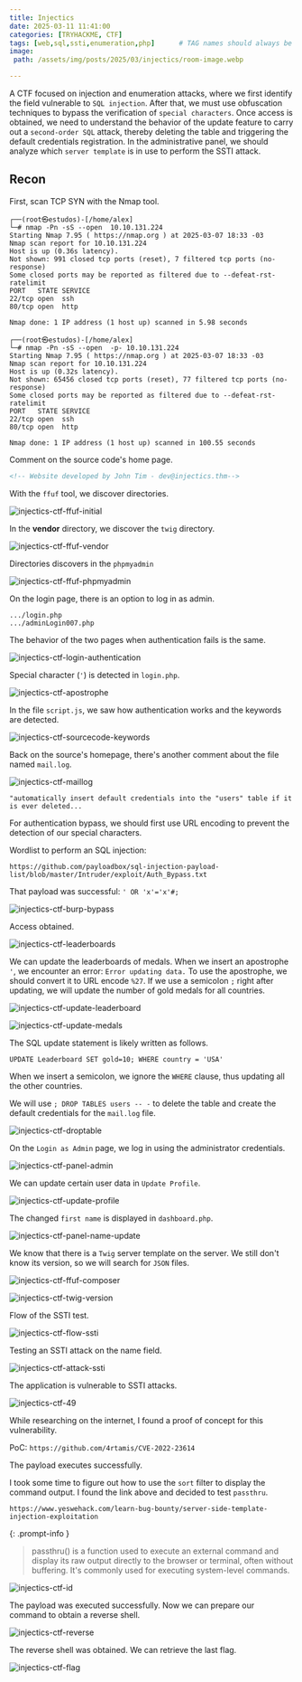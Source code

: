```yaml
---
title: Injectics
date: 2025-03-11 11:41:00
categories: [TRYHACKME, CTF]
tags: [web,sql,ssti,enumeration,php]      # TAG names should always be lowercase
image: 
 path: /assets/img/posts/2025/03/injectics/room-image.webp

---
```


A CTF focused on injection and enumeration attacks, where we first identify the field vulnerable to `SQL injection`. After that, we must use obfuscation techniques to bypass the verification of `special characters`. Once access is obtained, we need to understand the behavior of the update feature to carry out a `second-order SQL` attack, thereby deleting the table and triggering the default credentials registration. In the administrative panel, we should analyze which `server template` is in use to perform the SSTI attack.


## Recon

First, scan TCP SYN with the Nmap tool.

```shell
┌──(root㉿estudos)-[/home/alex]
└─# nmap -Pn -sS --open  10.10.131.224 
Starting Nmap 7.95 ( https://nmap.org ) at 2025-03-07 18:33 -03
Nmap scan report for 10.10.131.224
Host is up (0.36s latency).
Not shown: 991 closed tcp ports (reset), 7 filtered tcp ports (no-response)
Some closed ports may be reported as filtered due to --defeat-rst-ratelimit
PORT   STATE SERVICE
22/tcp open  ssh
80/tcp open  http

Nmap done: 1 IP address (1 host up) scanned in 5.98 seconds
                           
┌──(root㉿estudos)-[/home/alex]
└─# nmap -Pn -sS --open  -p- 10.10.131.224
Starting Nmap 7.95 ( https://nmap.org ) at 2025-03-07 18:33 -03
Nmap scan report for 10.10.131.224
Host is up (0.32s latency).
Not shown: 65456 closed tcp ports (reset), 77 filtered tcp ports (no-response)
Some closed ports may be reported as filtered due to --defeat-rst-ratelimit
PORT   STATE SERVICE
22/tcp open  ssh
80/tcp open  http

Nmap done: 1 IP address (1 host up) scanned in 100.55 seconds
```


Comment on the source code's home page.

```html
<!-- Website developed by John Tim - dev@injectics.thm-->
```

With the `ffuf` tool, we discover directories.

![injectics-ctf-ffuf-initial](/assets/img/posts/2025/03/injectics/injectics-ctf-ffuf-initial.png)

In the **vendor** directory, we discover the `twig` directory.

![injectics-ctf-ffuf-vendor](/assets/img/posts/2025/03/injectics/injectics-ctf-ffuf-vendor.png)

Directories discovers in the `phpmyadmin`

![injectics-ctf-ffuf-phpmyadmin](/assets/img/posts/2025/03/injectics/injectics-ctf-ffuf-phpmyadmin.png)

On the login page, there is an option to log in as admin.

```
.../login.php
.../adminLogin007.php
```

The behavior of the two pages when authentication fails is the same.

![injectics-ctf-login-authentication](/assets/img/posts/2025/03/injectics/injectics-ctf-login-authentication.png)

Special character (`'`) is detected in `login.php`.

![injectics-ctf-apostrophe](/assets/img/posts/2025/03/injectics/injectics-ctf-apostrophe.png)

In the file `script.js`, we saw how authentication works and the keywords are detected.

![injectics-ctf-sourcecode-keywords](/assets/img/posts/2025/03/injectics/injectics-ctf-sourcecode-keywords.png)

Back on the source's homepage, there's another comment about the file named `mail.log`.

![injectics-ctf-maillog](/assets/img/posts/2025/03/injectics/injectics-ctf-maillog.png)

`"automatically insert default credentials into the "users" table if it is ever deleted...`  

For authentication bypass, we should first use URL encoding to prevent the detection of our special characters.

Wordlist to perform an SQL injection:

```
https://github.com/payloadbox/sql-injection-payload-list/blob/master/Intruder/exploit/Auth_Bypass.txt
```

That payload was successful: `' OR 'x'='x'#;`

![injectics-ctf-burp-bypass](/assets/img/posts/2025/03/injectics/injectics-ctf-burp-bypass.png)

Access obtained.

![injectics-ctf-leaderboards](/assets/img/posts/2025/03/injectics/injectics-ctf-leaderboards.png)

We can update the leaderboards of medals. When we insert an apostrophe `'`, we encounter an error: `Error updating data.` To use the apostrophe, we should convert it to URL encode `%27`. If we use a semicolon `;` right after updating, we will update the number of gold medals for all countries.

![injectics-ctf-update-leaderboard](/assets/img/posts/2025/03/injectics/injectics-ctf-leaderboards.png)

![injectics-ctf-update-medals](/assets/img/posts/2025/03/injectics/injectics-ctf-update-medals.png)

The SQL update statement is likely written as follows.

`UPDATE Leaderboard SET gold=10; WHERE country = 'USA'`

When we insert a semicolon, we ignore the `WHERE` clause, thus updating all the other countries.

We will use `; DROP TABLES users -- -` to delete the table and create the default credentials for the `mail.log` file.

![injectics-ctf-droptable](/assets/img/posts/2025/03/injectics/injectics-ctf-droptable.png)

On the `Login as Admin` page, we log in using the administrator credentials.

![injectics-ctf-panel-admin](/assets/img/posts/2025/03/injectics/injectics-ctf-panel-admin.png)

We can update certain user data in `Update Profile`.

![injectics-ctf-update-profile](/assets/img/posts/2025/03/injectics/injectics-ctf-update-profile.png)

The changed `first name` is displayed in `dashboard.php`.

![injectics-ctf-panel-name-update](/assets/img/posts/2025/03/injectics/injectics-ctf-panel-name-update.png)

We know that there is a `Twig` server template on the server. We still don't know its version, so we will search for `JSON` files.

![injectics-ctf-ffuf-composer](/assets/img/posts/2025/03/injectics/injectics-ctf-ffuf-composer.png)

![injectics-ctf-twig-version](/assets/img/posts/2025/03/injectics/injectics-ctf-twig-version.png)

Flow of the SSTI test.

![injectics-ctf-flow-ssti](/assets/img/posts/2025/03/injectics/injectics-ctf-flow-ssti.png)

Testing an SSTI attack on the name field.

![injectics-ctf-attack-ssti](/assets/img/posts/2025/03/injectics/injectics-ctf-attack-ssti.png)

The application is vulnerable to SSTI attacks.

![injectics-ctf-49](/assets/img/posts/2025/03/injectics/injectics-ctf-49.png)

While researching on the internet, I found a proof of concept for this vulnerability.

PoC: `https://github.com/4rtamis/CVE-2022-23614`

The payload executes successfully.

I took some time to figure out how to use the `sort` filter to display the command output. I found the link above and decided to test `passthru`.

`https://www.yeswehack.com/learn-bug-bounty/server-side-template-injection-exploitation`

{: .prompt-info }
> passthru() is a function used to execute an external command and display its raw output directly to the browser or terminal, often without buffering. It's commonly used for executing system-level commands.

![injectics-ctf-id](/assets/img/posts/2025/03/injectics/injectics-ctf-id.png)

The payload was executed successfully. Now we can prepare our command to obtain a reverse shell.

![injectics-ctf-reverse](/assets/img/posts/2025/03/injectics/injectics-ctf-reverse.png)

The reverse shell was obtained. We can retrieve the last flag.

![injectics-ctf-flag](/assets/img/posts/2025/03/injectics/injectics-ctf-flag.png)






     

